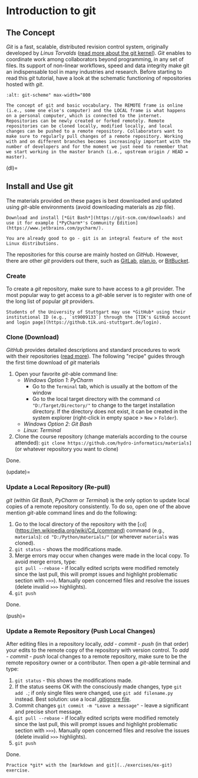 # Introduction to git

## The Concept
*Git* is a fast, scalable, distributed revision control system, originally developed by *Linus Torvalds*  ([read more about the git kernel](https://git.kernel.org/)). *Git* enables to coordinate work among collaborators beyond programming, in any set of files. Its support of non-linear workflows, speed and data integrity make git an indispensable tool in many industries and research. Before starting to read this *git* tutorial, have a look at the schematic functioning of repositories hosted with *git*.

```{figure} ../img/git-scheme.png
:alt: git-scheme" max-width="800

The concept of git and basic vocabulary. The REMOTE frame is online (i.e., some one else's computer) and the LOCAL frame is what happens on a personal computer, which is connected to the internet. Repositories can be newly created or forked remotely. Remote repositories can be cloned locally, modified locally, and local changes can be pushed to a remote repository. Collaborators want to make sure to regularly pull changes of a remote repository. Working with and on different branches becomes increasingly important with the number of developers and for the moment we just need to remember that we start working in the master branch (i.e., upstream origin / HEAD = master).
```

(dl)=
## Install and Use git
The materials provided on these pages is best downloaded and updated using *git*-able environments (avoid downloading materials as *zip* file).

```{admonition} Windows
Download and install [*Git Bash*](https://git-scm.com/downloads) and use it for example [*PyCharm*'s Community Edition](https://www.jetbrains.com/pycharm/).
```

```{admonition} Linux
You are already good to go - git is an integral feature of the most Linux distributions.
```

The repositories for this course are mainly hosted on *GitHub*. However, there are other *git* providers out there, such as [GitLab](https://gitlab.com/pages), [plan.io](https://plan.io/knowledge-management/), or [BitBucket](https://bitbucket.org/).


### Create

To create a *git* repository, make sure to have access to a *git* provider. The most popular way to get access to a *git*-able server is to register with one of the long list of popular *git* providers.

```{tip}
Students of the University of Stuttgart may use *GitHub* using their institutional ID (e.g., `st9009133`) through the [TIK's GitHub account and login page](https://github.tik.uni-stuttgart.de/login).
```

### Clone (Download)
*GitHub* provides detailed descriptions and standard procedures to work with their repositories ([read more](https://help.github.com/en/articles/cloning-a-repository)). The following "recipe" guides through the first time download of *git* materials

1. Open your favorite *git*-able command line:
    * *Windows Option 1*: *PyCharm*
        + Go to the `Terminal` tab, which is usually at the bottom of the window
        + Go to the local target directory with the command `cd "D:/Target/Directory/"` to change to the target installation directory. If the directory does not exist, it can be created in the system explorer (right-click in empty space > `New` > `Folder`).
    * *Windows Option 2*: *Git Bash*
    * *Linux*: *Terminal*
1. Clone the course repository (change materials according to the course attended): `git clone https://github.com/hydro-informatics/materials]` (or whatever repository you want to clone)

Done.

(update)=
### Update a Local Repository (Re-pull)

*git* (within *Git Bash*, *PyCharm* or *Terminal*) is the only option to update local copies of a remote repository consistently. To do so, open one of the above mention *git*-able command lines and do the following:

1. Go to the local directory of the repository with the [`cd`](https://en.wikipedia.org/wiki/Cd_(command) command (e.g., `materials`): `cd "D:/Python/materials/"` (or wherever `materials` was cloned).
1. `git status` - shows the modifications made.
1.  Merge errors may occur when changes were made in the local copy. To avoid merge errors, type: </br> `git pull --rebase` - if locally edited scripts were modified remotely since the last pull, this will prompt issues and highlight problematic section with `>>>`). Manually open concerned files and resolve the issues (delete invalid `>>>` highlights).
1. `git push`

Done.


(push)=
### Update a Remote Repository (Push Local Changes)

After editing files in a repository locally, *add* - *commit* - *push* (in that order) your edits to the remote copy of the repository with version control. To *add* - *commit* - *push* local changes to a remote repository, make sure to be the remote repository owner or a contributor. Then open a *git*-able terminal and type:
1. `git status` - this shows the modifications made.
1. If the status seems OK with the consciously made changes, type `git add .`; if only single files were changed, use `git add filename.py` instead. Best solution: use a local [.gitignore file](https://help.github.com/en/github/using-git/ignoring-files).
1. Commit changes `git commit -m "Leave a message"` - leave a significant and precise short message.
1. `git pull --rebase` - if locally edited scripts were modified remotely since the last pull, this will prompt issues and highlight problematic section with `>>>`). Manually open concerned files and resolve the issues (delete invalid `>>>` highlights).
1. `git push`

Done.

```{admonition} Exercise
Practice *git* with the [markdown and git](../exercises/ex-git) exercise.
```
